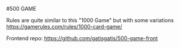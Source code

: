 #500 GAME

Rules are quite similar to this "1000 Game" but with some variations https://gamerules.com/rules/1000-card-game/

Frontend repo: https://github.com/gatisgatis/500-game-front